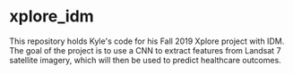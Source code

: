 # xplore_idm

This repository holds Kyle's code for his Fall 2019 Xplore project with IDM. The goal of the project is to use a CNN to extract features from Landsat 7 satellite imagery, which will then be used to predict healthcare outcomes.